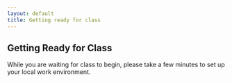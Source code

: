 ```yaml
---
layout: default
title: Getting ready for class
---
```


## Getting Ready for Class

While you are waiting for class to begin, please take a few minutes to set up your local work environment.

